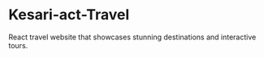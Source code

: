 # Kesari-act-Travel
React travel website that showcases stunning destinations and interactive tours.
